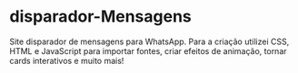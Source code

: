 # disparador-Mensagens

 Site disparador de mensagens para WhatsApp. Para a criação utilizei CSS, HTML e JavaScript para importar fontes, criar efeitos de animação, tornar cards interativos e muito mais!
